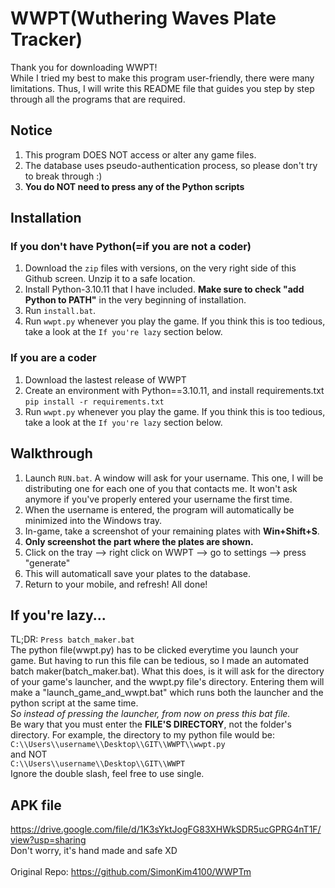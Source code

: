 # WWPT(Wuthering Waves Plate Tracker)
Thank you for downloading WWPT! <br>
While I tried my best to make this program user-friendly, there were many limitations. Thus, I will write this README file that guides you step by step through all the programs that are required.

## Notice
1. This program DOES NOT access or alter any game files.
2. The database uses pseudo-authentication process, so please don't try to break through :)
3. **You do NOT need to press any of the Python scripts**

## Installation
### If you don't have Python(=if you are not a coder)
1. Download the `zip` files with versions, on the very right side of this Github screen. Unzip it to a safe location.
2. Install Python-3.10.11 that I have included. **Make sure to check "add Python to PATH"** in the very beginning of installation.
3. Run `install.bat`.
4. Run `wwpt.py` whenever you play the game. If you think this is too tedious, take a look at the `If you're lazy` section below.
### If you are a coder
1. Download the lastest release of WWPT
2. Create an environment with Python==3.10.11, and install requirements.txt 
```pip install -r requirements.txt```
3. Run `wwpt.py` whenever you play the game. If you think this is too tedious, take a look at the `If you're lazy` section below.

## Walkthrough
1. Launch `RUN.bat`. A window will ask for your username. This one, I will be distributing one for each one of you that contacts me. It won't ask anymore if you've properly entered your username the first time.
2. When the username is entered, the program will automatically be minimized into the Windows tray.
3. In-game, take a screenshot of your remaining plates with **Win+Shift+S**.
4. **Only screenshot the part where the plates are shown.**
5. Click on the tray --> right click on WWPT --> go to settings --> press "generate"
6. This will automaticall save your plates to the database.
7. Return to your mobile, and refresh! All done!

## If you're lazy...
TL;DR: `Press batch_maker.bat`<br>
The python file(wwpt.py) has to be clicked everytime you launch your game. But having to run this file can be tedious, so I made an automated batch maker(batch_maker.bat). What this does, is it will ask for the directory of your game's launcher, and the wwpt.py file's directory. Entering them will make a "launch_game_and_wwpt.bat" which runs both the launcher and the python script at the same time.<br>
*So instead of pressing the launcher, from now on press this bat file.*<br>
Be wary that you must enter the **FILE'S DIRECTORY**, not the folder's directory. For example, the directory to my python file would be: <br>
`C:\\Users\\username\\Desktop\\GIT\\WWPT\\wwpt.py`<br>
and NOT<br>
`C:\\Users\\username\\Desktop\\GIT\\WWPT`<br>
Ignore the double slash, feel free to use single.

## APK file
https://drive.google.com/file/d/1K3sYktJogFG83XHWkSDR5ucGPRG4nT1F/view?usp=sharing <br>
Don't worry, it's hand made and safe XD<br>
<br>
Original Repo: https://github.com/SimonKim4100/WWPTm

